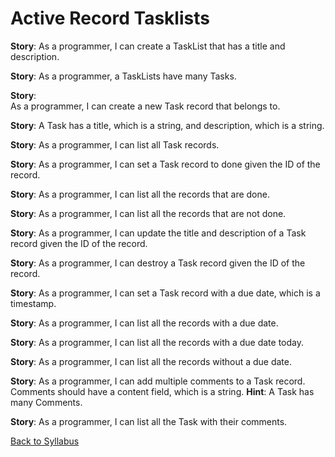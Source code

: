 # Active Record Tasklists

**Story**:
As a programmer, I can create a TaskList that has a title and description.

**Story**:
As a programmer, a TaskLists have many Tasks.

**Story**:  
As a programmer, I can create a new Task record that belongs to.

**Story**:
A Task has a title, which is a string, and description, which is a string.

**Story**:
As a programmer, I can list all Task records.

**Story**:
As a programmer, I can set a Task record to done given the ID of the record.

**Story**:
As a programmer, I can list all the records that are done.

**Story**:
As a programmer, I can list all the records that are not done.

**Story**:
As a programmer, I can update the title and description of a Task record given the ID of the record.

**Story**:
As a programmer, I can destroy a Task record given the ID of the record.

**Story**:
As a programmer, I can set a Task record with a due date, which is a timestamp.

**Story**:
As a programmer, I can list all the records with a due date.

**Story**:
As a programmer, I can list all the records with a due date today.

**Story**:
As a programmer, I can list all the records without a due date.

**Story**:
As a programmer, I can add multiple comments to a Task record. Comments should have a content field, which is a string.
	**Hint**: A Task has many Comments.

**Story**:
As a programmer, I can list all the Task with their comments.

[Back to Syllabus](../README.md)

